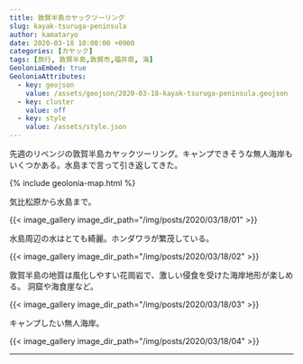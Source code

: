 ```yaml
---
title: 敦賀半島カヤックツーリング
slug: kayak-tsuruga-peninsula
author: kamataryo
date: 2020-03-18 10:00:00 +0900
categories: [カヤック]
tags: [旅行, 敦賀半島,敦賀市,福井県, 海]
GeoloniaEmbed: true
GeoloniaAttributes:
  - key: geojson
    value: /assets/geojson/2020-03-18-kayak-tsuruga-peninsula.geojson
  - key: cluster
    value: off
  - key: style
    value: /assets/style.json
---
```


先週のリベンジの敦賀半島カヤックツーリング。キャンプできそうな無人海岸もいくつかある。水島まで言って引き返してきた。

{% include geolonia-map.html %}

気比松原から水島まで。

{{< image_gallery image_dir_path="/img/posts/2020/03/18/01" >}}

水島周辺の水はとても綺麗。ホンダワラが繁茂している。

{{< image_gallery image_dir_path="/img/posts/2020/03/18/02" >}}

敦賀半島の地質は風化しやすい花崗岩で、激しい侵食を受けた海岸地形が楽しめる。
洞窟や海食崖など。

{{< image_gallery image_dir_path="/img/posts/2020/03/18/03" >}}

キャンプしたい無人海岸。

{{< image_gallery image_dir_path="/img/posts/2020/03/18/04" >}}

---
